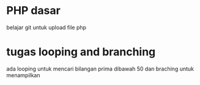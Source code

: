 # PHP dasar
belajar git untuk upload file php

# tugas looping and branching
ada looping untuk mencari bilangan prima dibawah 50 dan braching untuk menampilkan 